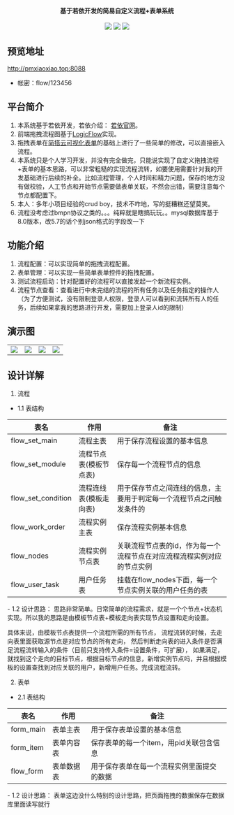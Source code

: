 
<h4 align="center">基于若依开发的简易自定义流程+表单系统</h4>
<p align="center">
    <a href="https://gitee.com/y_project/RuoYi-Vue/stargazers"><img src="https://gitee.com/y_project/RuoYi-Vue/badge/star.svg?theme=dark"></a>
    <a href="https://gitee.com/y_project/RuoYi-Vue"><img src="https://img.shields.io/badge/RuoYi-v3.8.2-brightgreen.svg"></a>
    <a href="https://gitee.com/y_project/RuoYi-Vue/blob/master/LICENSE"><img src="https://img.shields.io/github/license/mashape/apistatus.svg"></a>
</p>

## 预览地址
<a href="http://pmxiaoxiao.top:8088">http://pmxiaoxiao.top:8088 </a>
- 帐密：flow/123456
## 平台简介

1. 本系统基于若依开发，若依介绍：  <a href="http://ruoyi.vip/">若依官网</a>。
2. 前端拖拽流程图基于<a href="http://logic-flow.org/">LogicFlow</a>实现。
3. 拖拽表单在<a href="http://qifeng.321zou.com/">简搭云可视化表单</a>的基础上进行了一些简单的修改，可以直接嵌入流程。
4. 本系统只是个人学习开发，并没有完全做完，只能说实现了自定义拖拽流程+表单的基本思路，可以非常粗糙的实现流程流转，如要使用需要针对我的开发基础进行后续的补全。比如流程管理，个人时间和精力问题，保存的地方没有做校验，人工节点和开始节点需要做表单关联，不然会出错，需要注意每个节点都配置下。
5. 本人：多年小项目经验的crud boy，技术不咋地，写的挺糟糕还望莫笑。
6. 流程没考虑过bmpn协议之类的。。。纯粹就是瞎搞玩玩。。mysql数据库基于8.0版本，改5.7的话个别json格式的字段改一下
## 功能介绍

1. 流程配置：可以实现简单的拖拽流程配置。
2. 表单管理：可以实现一些简单表单控件的拖拽配置。
3. 测试流程启动：针对配置好的流程可以直接发起一个新流程实例。
4. 流程节点查看：查看进行中未完结的流程的所有任务以及任务指定的操作人（为了方便测试，没有限制登录人权限，登录人可以看到和流转所有人的任务，后续如果拿我的思路进行开发，需要加上登录人id的限制）

## 演示图

<table>
    <tr>
        <td><img src="http://124.223.200.167:8888/down/tOoA2arKPJxe"/></td>
        <td><img src="http://124.223.200.167:8888/down/4qMOAyWTxSaD"/></td>
        <td><img src="http://124.223.200.167:8888/down/YSExOLSgHIGE"/></td>
        <td><img src="http://124.223.200.167:8888/down/1C2cWwGQD2xd"/></td>
    </tr>

</table>

## 设计详解
1. 流程
- 1.1 表结构 
<table>
<thead><th>表名</th><th>作用</th><th>备注</th></thead>
<tbody>
 <tr>
        <td>flow_set_main</td>
        <td>流程主表</td>
        <td>用于保存流程设置的基本信息</td>
    </tr>
 <tr>
        <td>flow_set_module</td>
        <td>流程节点表(模板节点表)</td>
        <td>保存每一个流程节点的信息</td>
    </tr>
 <tr>
        <td>flow_set_condition</td>
        <td>流程连线表(模板走向表)</td>
        <td>用于保存节点之间连线的信息，主要用于判定每一个流程节点之间触发条件的</td>
    </tr>
 <tr>
        <td>flow_work_order</td>
        <td>流程实例主表</td>
        <td>保存流程实例基本信息</td>
    </tr>
 <tr>
        <td>flow_nodes</td>
        <td>流程实例节点表</td>
        <td>关联流程节点表的id，作为每一个流程节点在对应流程流程实例对应的节点实例</td>
    </tr>
 <tr>
        <td>flow_user_task</td>
        <td>用户任务表</td>
        <td>挂载在flow_nodes下面，每一个节点实例关联的用户任务的表</td>
    </tr>
</tbody>
</table>
- 1.2 设计思路：
思路非常简单。日常简单的流程需求，就是一个个节点+状态机实现。所以我的思路是由模板节点表+模板走向表实现节点设置和走向设置。

具体来说，由模板节点表提供一个流程所需的所有节点，
流程流转的时候，去走向表里面获取源节点是对应节点的所有走向，
然后判断走向表的进入条件是否满足流程流转输入的条件（目前只支持传入条件=设置条件，可扩展），
如果满足，就找到这个走向的目标节点，根据目标节点的信息，新增实例节点吗，并且根据模板的设置查找到对应关联的用户，新增用户任务。完成流程流转。


2. 表单
- 2.1 表结构
<table>
<thead><th>表名</th><th>作用</th><th>备注</th></thead>
<tbody>
 <tr>
        <td>form_main</td>
        <td>表单主表</td>
        <td>用于保存表单设置的基本信息</td>
    </tr>
 <tr>
        <td>form_item</td>
        <td>表单内容表</td>
        <td>保存表单的每一个item，用pid关联包含信息</td>
    </tr>
 <tr>
        <td>flow_form</td>
        <td>表单数据表</td>
        <td>用于保存表单在每一个流程实例里面提交的数据</td>
    </tr>
</tbody>
</table>
- 1.2 设计思路：
表单这边没什么特别的设计思路，把页面拖拽的数据保存在数据库里面读写就行